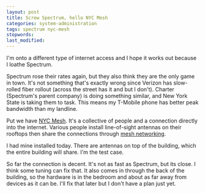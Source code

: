 ```yaml
---
layout: post
title: Screw Spectrum, hello NYC Mesh
categories: system-administration
tags: spectrum nyc-mesh
stopwords:
last_modified:
---
```


I'm onto a different type of internet access and I hope it works out
because I loathe Spectrum.

<!--more-->

Spectrum rose their rates again, but they also think they are the only
game in town. It's not something that's exactly wrong since Verizon
has slow-rolled fiber rollout (across the street has it and but I
don't). Charter (Spectrum's parent company) is doing something
similar, and New York State is taking them to task. This means my
T-Mobile phone has better peak bandwidth than my landline.

Put we have [NYC Mesh](https://www.nycmesh.net). It's a collective of
people and a connection directly into the internet. Various people
install line-of-sight antennas on their rooftops then share the
connections through [mesh
networking](https://en.wikipedia.org/wiki/Mesh_networking).

I had mine installed today. There are antennas on top of the building,
which the entire building will share. I'm the test case.

So far the connection is decent. It's not as fast as Spectrum, but its
close. I think some tuning can fix that. It also comes in through the
back of the building, so the hardware is in the bedroom and about as
far away from devices as it can be. I'll fix that later but I don't
have a plan just yet.




